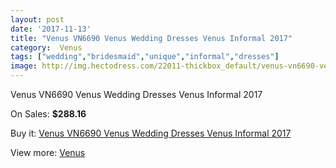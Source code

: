 ```yaml
---
layout: post
date: '2017-11-13'
title: "Venus VN6690 Venus Wedding Dresses Venus Informal 2017"
category:  Venus
tags: ["wedding","bridesmaid","unique","informal","dresses"]
image: http://img.hectodress.com/22011-thickbox_default/venus-vn6690-venus-wedding-dresses-venus-informal-2012.jpg
---
```

Venus VN6690 Venus Wedding Dresses Venus Informal 2017

On Sales: **$288.16**
<a href="https://www.hectodress.com/-venus/10197-venus-vn6690-venus-wedding-dresses-venus-informal-2012.html"><amp-img layout="responsive" width="600" height="600" src="//img.hectodress.com/22011-thickbox_default/venus-vn6690-venus-wedding-dresses-venus-informal-2012.jpg" alt="Venus VN6690 Venus Wedding Dresses Venus Informal 2017 0" /></a>
<a href="https://www.hectodress.com/-venus/10197-venus-vn6690-venus-wedding-dresses-venus-informal-2012.html"><amp-img layout="responsive" width="600" height="600" src="//img.hectodress.com/22012-thickbox_default/venus-vn6690-venus-wedding-dresses-venus-informal-2012.jpg" alt="Venus VN6690 Venus Wedding Dresses Venus Informal 2017 1" /></a>

Buy it: [Venus VN6690 Venus Wedding Dresses Venus Informal 2017](https://www.hectodress.com/-venus/10197-venus-vn6690-venus-wedding-dresses-venus-informal-2012.html "Venus VN6690 Venus Wedding Dresses Venus Informal 2017")

View more: [ Venus](https://www.hectodress.com/167--venus " Venus")